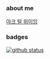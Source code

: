 ### about me

[야크 털 위이잉](https://seths.blog/2005/03/dont_shave_that/)

### badges 

[![github status](https://github-readme-stats.vercel.app/api?username=Fleta&show_icons=true&hide_border=true)](https://github.com/Fleta)

<!--
**Fleta/Fleta** is a ✨ _special_ ✨ repository because its `README.md` (this file) appears on your GitHub profile.

Here are some ideas to get you started:

- 🔭 I’m currently working on ...
- 🌱 I’m currently learning ...
- 👯 I’m looking to collaborate on ...
- 🤔 I’m looking for help with ...
- 💬 Ask me about ...
- 📫 How to reach me: ...
- 😄 Pronouns: ...
- ⚡ Fun fact: ...
-->
